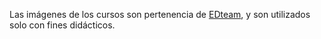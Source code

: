 Las imágenes de los cursos son pertenencia de [EDteam](https://ed.team/), y son utilizados solo con fines didácticos.
